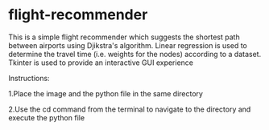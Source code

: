 # flight-recommender
This is a simple flight recommender which suggests the shortest path between airports using Djikstra's algorithm. Linear regression is used to determine the travel time (i.e. weights for the nodes) according to a dataset. Tkinter is used to provide an interactive GUI experience

Instructions:

1.Place the image and the python file in the same directory

2.Use the cd command from the terminal to navigate to the directory and execute the python file
